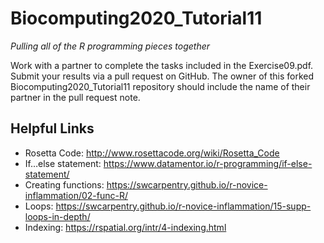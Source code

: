 # Biocomputing2020_Tutorial11
*Pulling all of the R programming pieces together*

Work with a partner to complete the tasks included in the Exercise09.pdf. Submit your results via a pull request on GitHub. The owner of this forked Biocomputing2020_Tutorial11 repository should include the name of their partner in the pull request note.

## Helpful Links
- Rosetta Code: http://www.rosettacode.org/wiki/Rosetta_Code
- If…else statement: https://www.datamentor.io/r-programming/if-else-statement/
- Creating functions: https://swcarpentry.github.io/r-novice-inflammation/02-func-R/
- Loops: https://swcarpentry.github.io/r-novice-inflammation/15-supp-loops-in-depth/
- Indexing: https://rspatial.org/intr/4-indexing.html
